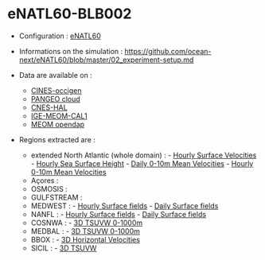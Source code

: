 # eNATL60-BLB002

- Configuration : [eNATL60](enatl60.md)
- Informations on the simulation : https://github.com/ocean-next/eNATL60/blob/master/02_experiment-setup.md

- Data are available on :
  - [CINES-occigen](../platforms/occigen-eNATL60-BLB002.md)
  - [PANGEO cloud](../platforms/pangeo-eNATL60-BLB002.md)
  - [CNES-HAL](../platforms/hal-eNATL60-BLB002.md)
  - [IGE-MEOM-CAL1](../platforms/cal1-eNATL60-BLB002.md)
  - [MEOM opendap](../platforms/opendap-eNATL60-BLB002.md)
 
- Regions extracted are :
  - extended North Atlantic (whole domain) :
        - [Hourly Surface Velocities](../items/eNATL60-BLB002-SSU-SSV.md)
        - [Hourly Sea Surface Height](../items/eNATL60-BLB002-SSH.md)
        - [Daily 0-10m Mean Velocities](../items/eNATL60-BLB002-1d-UV-mean-0-10m.md)
        - [Hourly 0-10m Mean Velocities](../items/eNATL60-BLB002-1h-UV-mean-0-10m.md)
  - Açores :
  - OSMOSIS :
  - GULFSTREAM :
  - MEDWEST :
        - [Hourly Surface fields](../items/MEDWEST60-BLB002-1h-SSH-SST-SSS-SSU-SSV.md) 
        - [Daily Surface fields](../items/MEDWEST60-BLB002-1d-SSH-SST-SSS-SSU-SSV.md) 
  - NANFL :
        - [Hourly Surface fields](../items/NANFL60-BLB002-1h-SSH-SST-SSS-SSU-SSV.md) 
        - [Daily Surface fields](../items/NANFL60-BLB002-1d-SSH-SST-SSS-SSU-SSV.md) 
  - COSNWA :
        - [3D TSUVW 0-1000m](../items/COSNWA60-BLB002-1h-TSUVW-0-1000m.md)
  - MEDBAL :
        - [3D TSUVW 0-1000m](../items/MEDBAL60-BLB002-1h-TSUVW-0-1000m.md) 
  - BBOX :
        - [3D Horizontal Velocities](../items/BBOX60-BLB002-1h-UV-O-bottom.md)
  - SICIL :
        - [3D TSUVW](../items/SICIL60-BLB002-1h-TSUVW-O-bottom.md)
